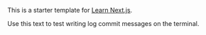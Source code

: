 This is a starter template for [Learn Next.js](https://nextjs.org/learn).

Use this text to test writing log commit messages on the terminal.
